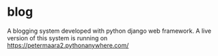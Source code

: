 # blog
A blogging system developed with python django web framework.
A live version of this system is running on https://petermaara2.pythonanywhere.com/
